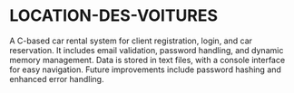 # LOCATION-DES-VOITURES
A C-based car rental system for client registration, login, and car reservation. It includes email validation, password handling, and dynamic memory management. Data is stored in text files, with a console interface for easy navigation. Future improvements include password hashing and enhanced error handling.
